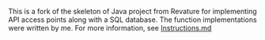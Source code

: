 This is a fork of the skeleton of Java project from Revature for implementing API access points along with a SQL database. The function implementations were written by me. For more information, see [Instructions.md](Instructions.md)
